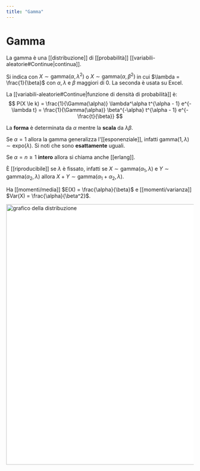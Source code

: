 ```yaml
---
title: "Gamma"
---
```

# Gamma
La gamma è una [[distribuzione]] di [[probabilità]] [[variabili-aleatorie#Continue|continua]].

Si indica con $X \sim \mathrm{gamma}(\alpha, \lambda^2)$ o $X \sim \mathrm{gamma}(\alpha, \beta^2)$ in cui $\lambda = \frac{1}{\beta}$ con $\alpha, \lambda$ e $\beta$ maggiori di $0$. La seconda è usata su Excel.

La [[variabili-aleatorie#Continue|funzione di densità di probabilità]] è:
$$
P(X \le k) = \frac{1}{\Gamma(\alpha)} \lambda^\alpha t^{\alpha - 1} e^{-\lambda t} = \frac{1}{\Gamma(\alpha)} \beta^{-\alpha} t^{\alpha - 1} e^{-\frac{t}{\beta}}
$$

La **forma** è determinata da $\alpha$ mentre la **scala** da $\lambda \beta$.

Se $\alpha = 1$ allora la gamma generalizza l'[[esponenziale]], infatti $\mathrm{gamma}(1, \lambda) \sim \mathrm{expo}(\lambda)$. Si noti che sono **esattamente** uguali.

Se $\alpha = n \ge 1$ **intero** allora si chiama anche [[erlang]].

È [[riproducibile]] se $\lambda$ è fissato, infatti se $X \sim \mathrm{gamma}(\alpha_1, \lambda)$ e $Y \sim \mathrm{gamma}(\alpha_2, \lambda)$ allora $X + Y \sim \mathrm{gamma}(\alpha_1 + \alpha_2, \lambda)$.

Ha [[momenti/media]] $E(X) = \frac{\alpha}{\beta}$ e [[momenti/varianza]] $Var(X) = \frac{\alpha}{\beta^2}$.

<img src="https://upload.wikimedia.org/wikipedia/commons/e/e6/Gamma_distribution_pdf.svg" alt="grafico della distribuzione" width=700 style="background: white">
